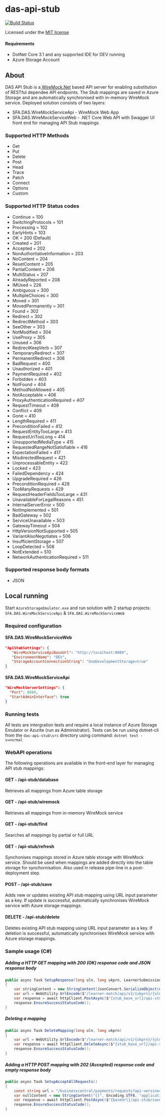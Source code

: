 # das-api-stub
[![Build Status](https://sfa-gov-uk.visualstudio.com/Digital%20Apprenticeship%20Service/_apis/build/status/Shared%20Services/das-api-stub?repoName=SkillsFundingAgency%2Fdas-api-stub&branchName=main)](https://sfa-gov-uk.visualstudio.com/Digital%20Apprenticeship%20Service/_build/latest?definitionId=2316&repoName=SkillsFundingAgency%2Fdas-api-stub&branchName=main)

Licensed under the [MIT license](https://github.com/SkillsFundingAgency/das-employer-incentives/blob/master/LICENSE)

#### Requirements
* DotNet Core 3.1 and any supported IDE for DEV running
* Azure Storage Account

## About

DAS API Stub is a<a href="https://github.com/WireMock-Net/WireMock.Net" target="_blank"> WireMock.Net</a> based API server for enabling substitution of RESTful dependee API endpoints. The Stub mappings are saved in Azure Storage and are automatically synchronised with in-memory WireMock service. Deployed solution consists of two layers:
* SFA.DAS.WireMockServiceApi - WireMock Web App
* SFA.DAS.WireMockServiceWeb - .NET Core Web API with Swagger UI front end for managing API Stub mappings

### Supported HTTP Methods
* Get
* Put
* Delete
* Post
* Head
* Trace
* Patch
* Connect
* Options
* Custom

### Supported HTTP Status codes
* Continue = 100
* SwitchingProtocols = 101
* Processing = 102
* EarlyHints = 103
* OK = 200 (Default)
* Created = 201
* Accepted = 202
* NonAuthoritativeInformation = 203
* NoContent = 204
* ResetContent = 205
* PartialContent = 206
* MultiStatus = 207
* AlreadyReported = 208
* IMUsed = 226
* Ambiguous = 300
* MultipleChoices = 300
* Moved = 301
* MovedPermanently = 301
* Found = 302
* Redirect = 302
* RedirectMethod = 303
* SeeOther = 303
* NotModified = 304
* UseProxy = 305
* Unused = 306
* RedirectKeepVerb = 307
* TemporaryRedirect = 307
* PermanentRedirect = 308
* BadRequest = 400
* Unauthorized = 401
* PaymentRequired = 402
* Forbidden = 403
* NotFound = 404
* MethodNotAllowed = 405
* NotAcceptable = 406
* ProxyAuthenticationRequired = 407
* RequestTimeout = 408
* Conflict = 409
* Gone = 410
* LengthRequired = 411
* PreconditionFailed = 412
* RequestEntityTooLarge = 413
* RequestUriTooLong = 414
* UnsupportedMediaType = 415
* RequestedRangeNotSatisfiable = 416
* ExpectationFailed = 417
* MisdirectedRequest = 421
* UnprocessableEntity = 422
* Locked = 423
* FailedDependency = 424
* UpgradeRequired = 426
* PreconditionRequired = 428
* TooManyRequests = 429
* RequestHeaderFieldsTooLarge = 431
* UnavailableForLegalReasons = 451
* InternalServerError = 500
* NotImplemented = 501
* BadGateway = 502
* ServiceUnavailable = 503
* GatewayTimeout = 504
* HttpVersionNotSupported = 505
* VariantAlsoNegotiates = 506
* InsufficientStorage = 507
* LoopDetected = 508
* NotExtended = 510
* NetworkAuthenticationRequired = 511

### Supported response body formats
* JSON

## Local running
Start `AzureStorageEmulator.exe` and run solution with 2 startup projects: `SFA.DAS.WireMockServiceApi` & `SFA.DAS.WireMockServiceWeb`

### Required configuration
#### SFA.DAS.WireMockServiceWeb
```json
"ApiStubSettings": {
   "WireMockServiceApiBaseUrl": "http://localhost:8089",
   "EnvironmentName": "DEV",
   "StorageAccountConnectionString": "UseDevelopmentStorage=true"
}
```
#### SFA.DAS.WireMockServiceApi
```json
"WireMockServerSettings": {
  "Port": 8089,
  "StartAdminInterface": true
}
```
### Running tests
All tests are intergration tests and require a local instance of Azure Storage Emulator or Azurite (run as Administrator). Tests can be run using dotnet-cli from the `das-api-stub\src` directory using command: `dotnet test -v=normal`

### WebAPI operations
The following operations are available in the front-end layer for managing API stub mappings:
#### GET - /api-stub/database
Retrieves all mappings from Azure table storage
#### GET - /api-stub/wiremock
Retrieves all mappings from in-memory WireMock service
#### GET - /api-stub/find
Searches all mappings by partial or full URL
#### GET - /api-stub/refresh
Synchonises mappings stored in Azure table storage with WireMock service. Should be used when mappings are added directly into the table storage for synchornisation. Also used in release pipe-line in a post-deployment step.
#### POST - /api-stub/save
Adds new or updates existing API stub mapping using URL input parameter as a key. If update is successful, automatically synchronises WireMock service with Azure storage mappings.
#### DELETE - /api-stub/delete
Deletes existing API stub mapping using URL input parameter as a key. If deletion is successful, automatically synchronises WireMock service with Azure storage mappings.

### Sample usage (C#)
##### Adding a HTTP GET mapping with 200 (OK) response code and JSON response body
```csharp
public async Task SetupResponse(long uln, long ukprn, LearnerSubmissionDto expectedResponse)
{
    var stringContent = new StringContent(JsonConvert.SerializeObject(expectedResponse), Encoding.UTF8, "application/json");
    var url = WebUtility.UrlEncode($"/learner-match/api/v1/{ukprn}/{uln}?");
    var response = await httpClient.PostAsync($"{stub_base_url}/api-stub/save?httpMethod=Get&url={url}", stringContent);
    response.EnsureSuccessStatusCode();
}
```

##### Deleting a mapping
```csharp
public async Task DeleteMapping(long uln, long ukprn)
{
    var url = WebUtility.UrlEncode($"/learner-match/api/v1/{ukprn}/{uln}?");
    var response = await httpClient.DeleteAsync($"{stub_base_url}/api-stub/delete?httpMethod=Get&url={url}");
    response.EnsureSuccessStatusCode();
}
```

##### Adding a HTTP POST mapping with 202 (Accepted) response code and empty response body
```csharp
public async Task SetupAcceptAllRequests()
{
    const string url = "/businesscentral/payments/requests?api-version=2020-10-01";
    var nullContent = new StringContent("{}", Encoding.UTF8, "application/json");
    var response = await httpClient.PostAsync($"{baseUrl}/api-stub/save?httpMethod=Post&url={WebUtility.UrlEncode(url)}&httpStatusCode=202", nullContent);
    response.EnsureSuccessStatusCode();
}
```
